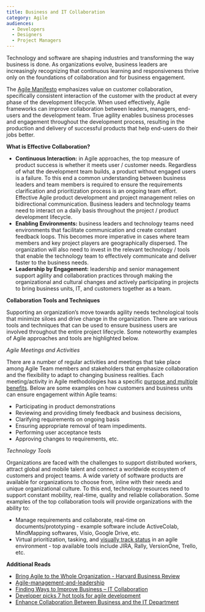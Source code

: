 ```yaml
---
title: Business and IT Collaboration
category: Agile
audiences:
  - Developers
  - Designers
  - Project Managers
---
```



Technology and software are shaping industries and transforming the way business is done. As organizations evolve, business leaders are increasingly recognizing that continuous learning and responsiveness thrive only on the foundations of collaboration and for business engagement.

The [Agile Manifesto](http://agilemanifesto.org/) emphasizes value on customer collaboration, specifically consistent interaction of the customer with the product at every phase of the development lifecycle. When used effectively, Agile frameworks can improve collaboration between leaders, managers, end-users and the development team. True agility enables business processes and engagement throughout the development process, resulting in the production and delivery of successful products that help end-users do their jobs better. 

**What is Effective Collaboration?**  
* **Continuous Interaction:** in Agile approaches, the top measure of product success is whether it meets user / customer needs. Regardless of what the development team builds, a product without engaged users is a failure. To this end a common understanding between business leaders and team members is required to ensure the requirements clarification and prioritization process is an ongoing team effort. Effective Agile product development and project management relies on bidirectional communication. Business leaders and technology teams need to interact on a daily basis throughout the project / product development lifecycle.  
* **Enabling Environments:** business leaders and technology teams need environments that facilitate communication and create constant feedback loops. This becomes more imperative in cases where team members and key project players are geographically dispersed. The organization will also need to invest in the relevant technology / tools that enable the technology team to effectively communicate and deliver faster to the business needs.
* **Leadership by Engagement:** leadership and senior management support agility and collaboration practices through making the organizational and cultural changes and actively participating in projects to bring business units, IT, and customers together as a team. 

**Collaboration Tools and Techniques**

Supporting an organization’s move towards agility needs technological tools that minimize siloes and drive change in the organization. There are various tools and techniques that can be used to ensure business users are involved throughout the entire project lifecycle. Some noteworthy examples of Agile approaches and tools are highlighted below.

   *Agile Meetings and Activities* 
   
   There are a number of regular activities and meetings that take place among Agile Team members and stakeholders that emphasize    collaboration and the flexibility to adapt to changing business realities. Each meeting/activity in Agile methodologies has a specific [purpose and multiple benefits](https://federalist.18f.gov/preview/GSA/cto-website/dev/guides/Agile_Meetings_Goals_and_Benefits/). Below are some examples on how customers and business units can ensure engagement within Agile teams:
* Participating in product demonstrations
* Reviewing and providing timely feedback and business decisions, 
* Clarifying requirements on ongoing basis
* Ensuring appropriate removal of team impediments.
* Performing user acceptance tests
* Approving changes to requirements, etc.

*Technology Tools*

Organizations are faced with the challenges to support distributed workers, attract global and mobile talent and connect a worldwide ecosystem of customers and project teams. A wide variety of software products are available for organizations to choose from, inline with their needs and unique organizational culture.  To this end, technology resources need to support constant mobility, real-time, quality and reliable collaboration.
Some examples of the top collaboration tools will provide organizations with the ability to:
* Manage requirements and collaborate, real-time on documents/prototyping - example software include ActiveColab, MindMapping softwares, Visio, Google Drive, etc.
* Virtual prioritization, tasking, and [visually track status](https://federalist.18f.gov/preview/GSA/cto-website/dev/guides/visibility_and_status/) in an agile environment - top available tools include JIRA, Rally, VersionOne, Trello, etc. 

**Additional Reads**
* [Bring Agile to the Whole Organization - Harvard Business Review](https://hbr.org/2014/11/bring-agile-to-the-whole-organization)
* [Agile-management-and-leadership](http://searchsoftwarequality.techtarget.com/feature/FAQ-Agile-management-and-leadership)
* [Finding Ways to Improve Business – IT Collaboration](https://www.infoq.com/news/2013/06/improve-business-it-cooperation)
* [Developer picks 7 hot tools for agile development](http://searchsoftwarequality.techtarget.com/feature/FAQ-Agile-management-and-leadership)
* [Enhance Collaboration Between Business and the IT Department](http://www.cio.com/article/2445035/collaboration/enhance-collaboration-between-business-and-the-it-department.html)
